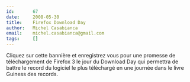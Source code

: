 ```yaml
---
id:       67
date:     2008-05-30
title:    Firefox Download Day
author:   Michel Casabianca
email:    michel.casabianca@gmail.com
tags:     []
---
```


Cliquez sur cette bannière et enregistrez vous pour une promesse de téléchargement de Firefox 3 le jour du Download Day qui permettra de battre le record du logiciel le plus téléchargé en une journée dans le livre Guiness des records.

<!--more-->
